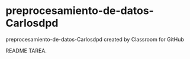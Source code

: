 # preprocesamiento-de-datos-Carlosdpd
preprocesamiento-de-datos-Carlosdpd created by Classroom for GitHub

README TAREA.
